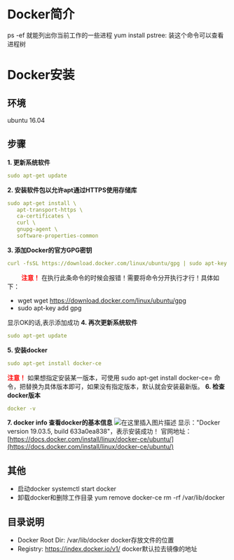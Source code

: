 # Docker简介
ps -ef 就能列出你当前工作的一些进程
yum install pstree: 装这个命令可以查看进程树

# Docker安装
## 环境
ubuntu 16.04 
## 步骤
 **1. 更新系统软件**
 ```yml
 sudo apt-get update
```
 **2. 安装软件包以允许apt通过HTTPS使用存储库**
 ```yml
 sudo apt-get install \
    apt-transport-https \
    ca-certificates \
    curl \
    gnupg-agent \
    software-properties-common
```
 **3. 添加Docker的官方GPG密钥**
 ```yml
 curl -fsSL https://download.docker.com/linux/ubuntu/gpg | sudo apt-key add -
```
　　<font color='red'> **注意！** </font>
在执行此条命令的时候会报错！需要将命令分开执行才行！具体如下：

 - wget wget https://download.docker.com/linux/ubuntu/gpg
 - sudo apt-key add gpg

显示OK的话,表示添加成功
 **4. 再次更新系统软件**
 ```yml
sudo apt-get update
```
 **5. 安装docker**
 ```yml
sudo apt-get install docker-ce
```
<font color='red'> **注意！** </font>
如果想指定安装某一版本，可使用 sudo apt-get install docker-ce=<VERSION>  命令，把<VERSION>替换为具体版本即可，如果没有指定版本，默认就会安装最新版。
 **6. 检查docker版本**
 ```yml
docker -v
```
 **7. docker info 查看docker的基本信息**
![在这里插入图片描述](https://img-blog.csdnimg.cn/20200115225917417.png?x-oss-process=image/watermark,type_ZmFuZ3poZW5naGVpdGk,shadow_10,text_aHR0cHM6Ly9ibG9nLmNzZG4ubmV0L3NpbmF0XzIyNzk3NDI5,size_16,color_FFFFFF,t_70)
显示："Docker version 19.03.5, build 633a0ea838"，表示安装成功！
官网地址：[https://docs.docker.com/install/linux/docker-ce/ubuntu/](https://docs.docker.com/install/linux/docker-ce/ubuntu/)
## 其他 
 - 启动docker
systemctl start docker
 - 卸载docker和删除工作目录
yum remove docker-ce
rm -rf /var/lib/docker 
## 目录说明
 -  Docker Root Dir: /var/lib/docker
docker存放文件的位置
 -  Registry: https://index.docker.io/v1/
docker默认拉去镜像的地址

